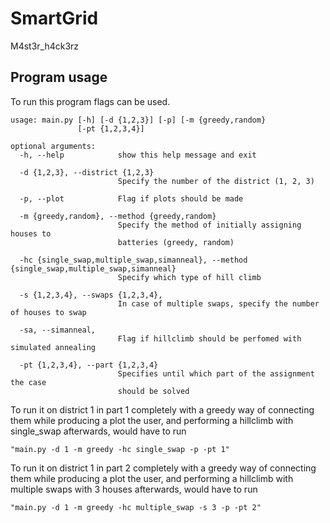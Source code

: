# SmartGrid
M4st3r_h4ck3rz

## Program usage
To run this program flags can be used.

    usage: main.py [-h] [-d {1,2,3}] [-p] [-m {greedy,random}
                   [-pt {1,2,3,4}]

    optional arguments:
      -h, --help            show this help message and exit

      -d {1,2,3}, --district {1,2,3}
                            Specify the number of the district (1, 2, 3)

      -p, --plot            Flag if plots should be made

      -m {greedy,random}, --method {greedy,random}
                            Specify the method of initially assigning houses to
                            batteries (greedy, random)

      -hc {single_swap,multiple_swap,simanneal}, --method {single_swap,multiple_swap,simanneal}
                            Specify which type of hill climb

      -s {1,2,3,4}, --swaps {1,2,3,4},
                            In case of multiple swaps, specify the number of houses to swap
        
      -sa, --simanneal,
                            Flag if hillclimb should be perfomed with simulated annealing      

      -pt {1,2,3,4}, --part {1,2,3,4}
                            Specifies until which part of the assignment the case
                            should be solved


To run it on district 1 in part 1 completely with a greedy way of connecting them while producing a plot the user, and performing a hillclimb with single_swap afterwards, would have to run

    "main.py -d 1 -m greedy -hc single_swap -p -pt 1"

To run it on district 1 in part 2 completely with a greedy way of connecting them while producing a plot the user, and performing a hillclimb with multiple swaps with 3 houses afterwards, would have to run

    "main.py -d 1 -m greedy -hc multiple_swap -s 3 -p -pt 2"
